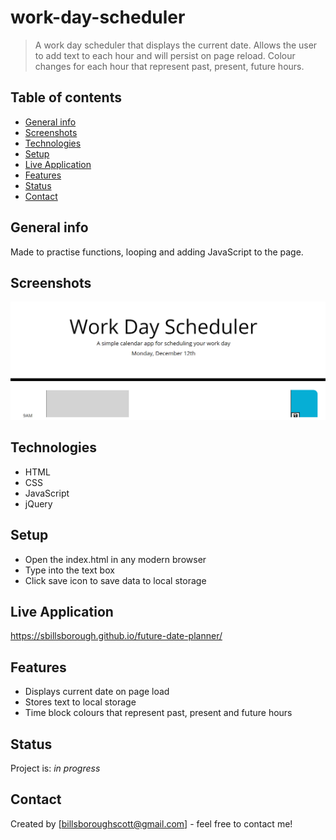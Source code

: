 # work-day-scheduler

> A work day scheduler that displays the current date. Allows the user to add text to each hour and will persist on page reload. Colour changes for each hour that represent past, present, future hours.

## Table of contents

- [General info](#general-info)
- [Screenshots](#screenshots)
- [Technologies](#technologies)
- [Setup](#setup)
- [Live Application](#live-application)
- [Features](#features)
- [Status](#status)
- [Contact](#contact)

## General info

Made to practise functions, looping and adding JavaScript to the page.

## Screenshots

![Example screenshot](./images/screenshot.png)

## Technologies

- HTML
- CSS
- JavaScript
- jQuery

## Setup

- Open the index.html in any modern browser
- Type into the text box
- Click save icon to save data to local storage

## Live Application

https://sbillsborough.github.io/future-date-planner/

## Features

- Displays current date on page load
- Stores text to local storage
- Time block colours that represent past, present and future hours

## Status

Project is: _in progress_

## Contact

Created by [billsboroughscott@gmail.com] - feel free to contact me!

